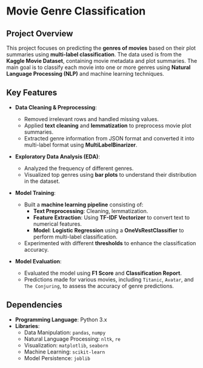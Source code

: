 # Movie Genre Classification

## Project Overview

This project focuses on predicting the **genres of movies** based on their plot summaries using **multi-label classification**. The data used is from the **Kaggle Movie Dataset**, containing movie metadata and plot summaries. The main goal is to classify each movie into one or more genres using **Natural Language Processing (NLP)** and machine learning techniques.

## Key Features

- **Data Cleaning & Preprocessing**:
  - Removed irrelevant rows and handled missing values.
  - Applied **text cleaning** and **lemmatization** to preprocess movie plot summaries.
  - Extracted genre information from JSON format and converted it into multi-label format using **MultiLabelBinarizer**.

- **Exploratory Data Analysis (EDA)**:
  - Analyzed the frequency of different genres.
  - Visualized top genres using **bar plots** to understand their distribution in the dataset.

- **Model Training**:
  - Built a **machine learning pipeline** consisting of:
    - **Text Preprocessing**: Cleaning, lemmatization.
    - **Feature Extraction**: Using **TF-IDF Vectorizer** to convert text to numerical features.
    - **Model**: **Logistic Regression** using a **OneVsRestClassifier** to perform multi-label classification.
  - Experimented with different **thresholds** to enhance the classification accuracy.

- **Model Evaluation**:
  - Evaluated the model using **F1 Score** and **Classification Report**.
  - Predictions made for various movies, including `Titanic`, `Avatar`, and `The Conjuring`, to assess the accuracy of genre predictions.

## Dependencies

- **Programming Language**: Python 3.x
- **Libraries**:
  - Data Manipulation: `pandas`, `numpy`
  - Natural Language Processing: `nltk`, `re`
  - Visualization: `matplotlib`, `seaborn`
  - Machine Learning: `scikit-learn`
  - Model Persistence: `joblib`
